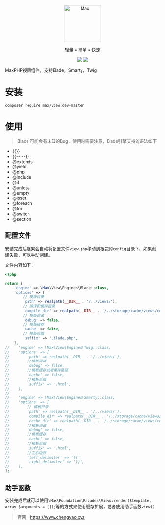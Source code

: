 <br>

<p align="center">
<img src="https://raw.githubusercontent.com/topyao/max/master/public/favicon.ico" width="120" alt="Max">
</p>

<p align="center">轻量 • 简单 • 快速</p>

<p align="center">
<img src="https://img.shields.io/badge/php-%3E%3D7.0.9-brightgreen">
<img src="https://img.shields.io/badge/license-apache%202-blue">
</p>

MaxPHP视图组件，支持Blade，Smarty，Twig
# 安装

```
composer require max/view:dev-master
```

# 使用

> Blade 可能会有未知的Bug，使用时需要注意，Blade引擎支持的语法如下

- {{}}
- {{--  --}}
- @extends
- @yield
- @php
- @include
- @if
- @unless
- @empty
- @isset
- @foreach
- @for
- @switch
- @section

## 配置文件

安装完成后框架会自动将配置文件`view.php`移动到根包的`config`目录下，如果创建失败，可以手动创建。

文件内容如下：

```php
<?php

return [
    'engine' => \Max\View\Engines\Blade::class,
    'options' => [
        // 模板目录
        'path' => realpath(__DIR__ . '/../views/'),
        // 编译和缓存目录
        'compile_dir' => realpath(__DIR__ . '/../storage/cache/views/compiled'),
        // 模板调试
        'debug' => false,
        // 模板缓存
        'cache' => false,
        // 模板后缀
        'suffix' => '.blade.php',
    ],
//    'engine' => \Max\View\Engines\Twig::class,
//    'options' => [
//        'path' => realpath(__DIR__ . '/../views/'),
//        //模板调试
//        'debug' => false,
//        //模板缓存或者缓存路径
//        'cache' => false,
//        //模板后缀
//        'suffix' => '.html',
//    ],
//
//    'engine' => \Max\View\Engines\Smarty::class,
//    'options' => [
//        // 模板目录
//        'path' => realpath(__DIR__ . '/../views/'),
//        'compile_dir' => realpath(__DIR__ . '/../storage/cache/views/compiled'),
//        'cache_dir' => realpath(__DIR__ . '/../storage/cache/views/compiled'),
//        //模板调试
//        'debug' => false,
//        //模板缓存
//        'cache' => false,
//        //模板后缀
//        'suffix' => '.html',
//        //左右边界
//        'left_delimiter' => '{{',
//        'right_delimiter' => '}}',
//    ],
];
```

## 助手函数

安装完成后就可以使用`\Max\Foundation\Facades\View::render($template, array $arguments = []);`等的方式来使用缓存扩展，或者使用助手函数`view()`

> 官网：https://www.chengyao.xyz